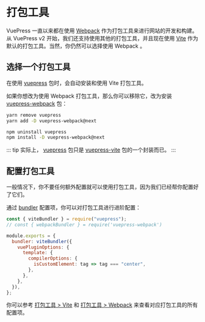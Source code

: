 # 打包工具

VuePress 一直以来都在使用 [Webpack](https://webpack.js.org/) 作为打包工具来进行网站的开发和构建。从 VuePress v2 开始，我们还支持使用其他的打包工具，并且现在使用 [Vite](https://vitejs.dev/) 作为默认的打包工具。当然，你仍然可以选择使用 Webpack 。 

## 选择一个打包工具

在使用 [vuepress](https://www.npmjs.com/package/vuepress) 包时，会自动安装和使用 Vite 打包工具。

如果你想改为使用 Webpack 打包工具，那么你可以移除它，改为安装 [vuepress-webpack](https://www.npmjs.com/package/vuepress-webpack) 包：

<CodeGroup>
  <CodeGroupItem title="YARN" active>

```bash
yarn remove vuepress
yarn add -D vuepress-webpack@next
```

  </CodeGroupItem>

  <CodeGroupItem title="NPM">

```bash
npm uninstall vuepress
npm install -D vuepress-webpack@next
```

  </CodeGroupItem>
</CodeGroup>

::: tip
实际上， [vuepress](https://www.npmjs.com/package/vuepress) 包只是 [vuepress-vite](https://www.npmjs.com/package/vuepress-vite) 包的一个封装而已。
:::

## 配置打包工具

一般情况下，你不要任何额外配置就可以使用打包工具，因为我们已经帮你配置好了它们。

通过 [bundler](../reference/config.md#bundler) 配置项，你可以对打包工具进行进阶配置：

```js
const { viteBundler } = require("vuepress");
// const { webpackBundler } = require('vuepress-webpack')

module.exports = {
  bundler: viteBundler({
    vuePluginOptions: {
      template: {
        compilerOptions: {
          isCustomElement: tag => tag === "center",
        },
      },
    },
  }),
};
```

你可以参考 [打包工具 > Vite](../reference/bundler/vite.md) 和 [打包工具 > Webpack](../reference/bundler/webpack.md) 来查看对应打包工具的所有配置项。